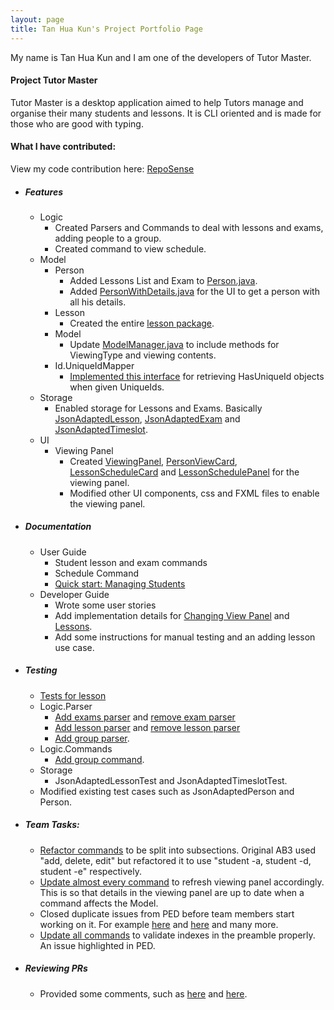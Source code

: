 ```yaml
---
layout: page
title: Tan Hua Kun's Project Portfolio Page
---
```


My name is Tan Hua Kun and I am one of the developers of Tutor Master.

#### Project Tutor Master

Tutor Master is a desktop application aimed to help Tutors manage and organise their many students and lessons. It is CLI oriented and is made for those who are good with typing.

#### What I have contributed:

View my code contribution here: [RepoSense](https://nus-cs2103-ay2122s1.github.io/tp-dashboard/?search=tanhuakun&sort=groupTitle&sortWithin=title&timeframe=commit&mergegroup=&groupSelect=groupByRepos&breakdown=true&checkedFileTypes=docs~functional-code~test-code~other&since=2021-09-17&tabOpen=true&tabType=authorship&tabAuthor=tanhuakun&tabRepo=AY2122S1-CS2103T-W16-4%2Ftp%5Bmaster%5D&authorshipIsMergeGroup=false&authorshipFileTypes=docs~functional-code~test-code~other&authorshipIsBinaryFileTypeChecked=false)

* ##### Features
    * Logic
        * Created Parsers and Commands to deal with lessons and exams, adding people to a group.
        * Created command to view schedule.
    * Model
        * Person
            * Added Lessons List and Exam to [Person.java](https://github.com/AY2122S1-CS2103T-W16-4/tp/blob/master/src/main/java/seedu/address/model/person/Person.java).
            * Added [PersonWithDetails.java](https://github.com/AY2122S1-CS2103T-W16-4/tp/blob/master/src/main/java/seedu/address/model/person/PersonWithDetails.java) for the UI to get a person with all his details.
        * Lesson
            * Created the entire [lesson package](https://github.com/AY2122S1-CS2103T-W16-4/tp/tree/master/src/main/java/seedu/address/model/lesson).
        * Model
            * Update [ModelManager.java](https://github.com/AY2122S1-CS2103T-W16-4/tp/blob/master/src/main/java/seedu/address/model/ModelManager.java) to include methods for ViewingType and viewing contents.
        * Id.UniqueIdMapper
            * [Implemented this interface](https://github.com/AY2122S1-CS2103T-W16-4/tp/blob/master/src/main/java/seedu/address/model/id/UniqueIdMapper.java) for retrieving HasUniqueId objects when given UniqueIds.
    * Storage
        * Enabled storage for Lessons and Exams. Basically [JsonAdaptedLesson](https://github.com/AY2122S1-CS2103T-W16-4/tp/blob/master/src/main/java/seedu/address/storage/JsonAdaptedLesson.java),
          [JsonAdaptedExam](https://github.com/AY2122S1-CS2103T-W16-4/tp/blob/master/src/main/java/seedu/address/storage/JsonAdaptedExam.java)
          and [JsonAdaptedTimeslot](https://github.com/AY2122S1-CS2103T-W16-4/tp/blob/master/src/main/java/seedu/address/storage/JsonAdaptedTimeslot.java).
    * UI
        * Viewing Panel
            * Created [ViewingPanel](https://github.com/AY2122S1-CS2103T-W16-4/tp/blob/master/src/main/java/seedu/address/ui/ViewingPanel.java),
              [PersonViewCard](https://github.com/AY2122S1-CS2103T-W16-4/tp/blob/master/src/main/java/seedu/address/ui/PersonViewCard.java),
              [LessonScheduleCard](https://github.com/AY2122S1-CS2103T-W16-4/tp/blob/master/src/main/java/seedu/address/ui/LessonScheduleCard.java)
              and [LessonSchedulePanel](https://github.com/AY2122S1-CS2103T-W16-4/tp/blob/master/src/main/java/seedu/address/ui/LessonSchedulePanel.java) for the viewing panel.
            * Modified other UI components, css and FXML files to enable the viewing panel.
* ##### Documentation
    * User Guide
        * Student lesson and exam commands
        * Schedule Command
        * [Quick start: Managing Students](https://ay2122s1-cs2103t-w16-4.github.io/tp/UserGuide.html#managing-students)
    * Developer Guide
        * Wrote some user stories
        * Add implementation details for [Changing View Panel](https://ay2122s1-cs2103t-w16-4.github.io/tp/DeveloperGuide.html#changing-view-panel) and [Lessons](https://ay2122s1-cs2103t-w16-4.github.io/tp/DeveloperGuide.html#lessons).
        * Add some instructions for manual testing and an adding lesson use case.
* ##### Testing
    * [Tests for lesson](https://github.com/AY2122S1-CS2103T-W16-4/tp/tree/master/src/test/java/seedu/address/model/lesson)
    * Logic.Parser
        * [Add exams parser](https://github.com/AY2122S1-CS2103T-W16-4/tp/blob/master/src/test/java/seedu/address/logic/parser/persons/PersonAddExamParserTest.java) and [remove exam parser](https://github.com/AY2122S1-CS2103T-W16-4/tp/blob/master/src/test/java/seedu/address/logic/parser/persons/PersonRemoveExamParserTest.java)
        * [Add lesson parser](https://github.com/AY2122S1-CS2103T-W16-4/tp/blob/master/src/test/java/seedu/address/logic/parser/persons/PersonAddLessonParserTest.java) and [remove lesson parser](https://github.com/AY2122S1-CS2103T-W16-4/tp/blob/master/src/test/java/seedu/address/logic/parser/persons/PersonRemoveLessonParserTest.java)
        * [Add group parser](https://github.com/AY2122S1-CS2103T-W16-4/tp/blob/master/src/test/java/seedu/address/logic/parser/groups/AddGroupCommandParserTest.java).
    * Logic.Commands
        * [Add group command](https://github.com/AY2122S1-CS2103T-W16-4/tp/blob/master/src/test/java/seedu/address/logic/commands/groups/AddGroupCommandIntegrationTest.java).
    * Storage
        * JsonAdaptedLessonTest and JsonAdaptedTimeslotTest.
    * Modified existing test cases such as JsonAdaptedPerson and Person.
* ##### Team Tasks:
    * [Refactor commands](https://github.com/AY2122S1-CS2103T-W16-4/tp/pull/45) to be split into subsections. Original AB3 used "add, delete, edit" but refactored it to use
    "student -a, student -d, student -e" respectively.
    * [Update almost every command](https://github.com/AY2122S1-CS2103T-W16-4/tp/pull/206)
    to refresh viewing panel accordingly. This is so that details in the viewing panel are up to date when a command affects the Model.
    * Closed duplicate issues from PED before team members start working on it. For example [here](https://github.com/AY2122S1-CS2103T-W16-4/tp/issues/143) and [here](https://github.com/AY2122S1-CS2103T-W16-4/tp/issues/148) and many more.
    * [Update all commands](https://github.com/AY2122S1-CS2103T-W16-4/tp/pull/197) to validate indexes in the preamble properly. An issue highlighted in PED.
* ##### Reviewing PRs
    * Provided some comments, such as [here](https://github.com/AY2122S1-CS2103T-W16-4/tp/pull/127) and [here](https://github.com/AY2122S1-CS2103T-W16-4/tp/pull/135).
